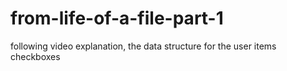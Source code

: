 # from-life-of-a-file-part-1
following video explanation, the data structure for the  user items checkboxes
